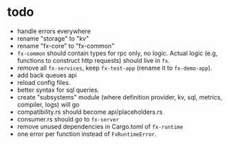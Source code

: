 # todo

- handle errors everywhere
- rename "storage" to "kv"
- rename "fx-core" to "fx-common"
- `fx-common` should contain types for rpc only, no logic. Actual logic (e.g, functions to construct http requests) should live in `fx`.
- remove all `fx-services`, keep `fx-test-app` (rename it to `fx-demo-app`).
- add back queues api
- reload config files.
- better syntax for sql queries.
- create "subsystems" module (where definition provider, kv, sql, metrics, compiler, logs) will go
- compatibility.rs should become api/placeholders.rs
- consumer.rs should go to `fx-server`
- remove unused dependencies in Cargo.toml of `fx-runtime`
- one error per function instead of `FxRuntimeError`.
